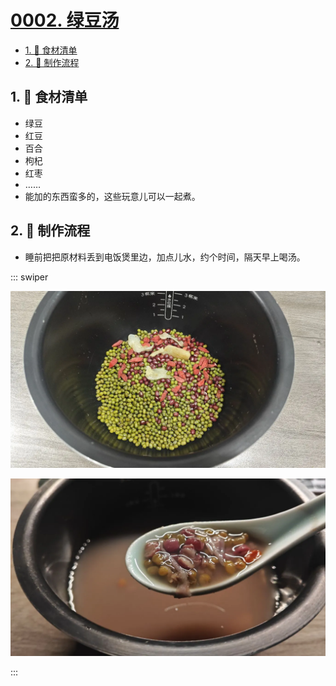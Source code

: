 # [0002. 绿豆汤](https://github.com/Tdahuyou/TNotes.cooking/tree/main/notes/0002.%20%E7%BB%BF%E8%B1%86%E6%B1%A4)

<!-- region:toc -->

- [1. 📝 食材清单](#1--食材清单)
- [2. 📒 制作流程](#2--制作流程)

<!-- endregion:toc -->

## 1. 📝 食材清单

- 绿豆
- 红豆
- 百合
- 枸杞
- 红枣
- ……
- 能加的东西蛮多的，这些玩意儿可以一起煮。

## 2. 📒 制作流程

- 睡前把把原材料丢到电饭煲里边，加点儿水，约个时间，隔天早上喝汤。

::: swiper

![1](assets/2025-02-18-09-56-18.png)

![2](assets/2025-02-18-09-56-23.png)

:::
